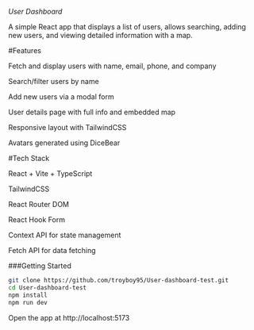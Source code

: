 *User Dashboard*

A simple React app that displays a list of users, allows searching, adding new users, and viewing detailed information with a map.

#Features

Fetch and display users with name, email, phone, and company

Search/filter users by name

Add new users via a modal form

User details page with full info and embedded map

Responsive layout with TailwindCSS

Avatars generated using DiceBear

#Tech Stack

React + Vite + TypeScript

TailwindCSS

React Router DOM

React Hook Form

Context API for state management

Fetch API for data fetching

###Getting Started
```bash
git clone https://github.com/troyboy95/User-dashboard-test.git
cd User-dashboard-test
npm install
npm run dev
```
Open the app at http://localhost:5173
